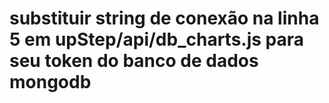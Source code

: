 # substituir string de conexão na linha 5 em upStep/api/db_charts.js para seu token do banco de dados mongodb
